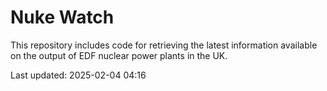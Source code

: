# Nuke Watch

This repository includes code for retrieving the latest information available on the output of EDF nuclear power plants in the UK.

Last updated: 2025-02-04 04:16